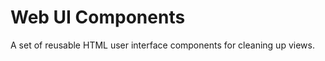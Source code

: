 Web UI Components
=======================
A set of reusable HTML user interface components for cleaning up views.

